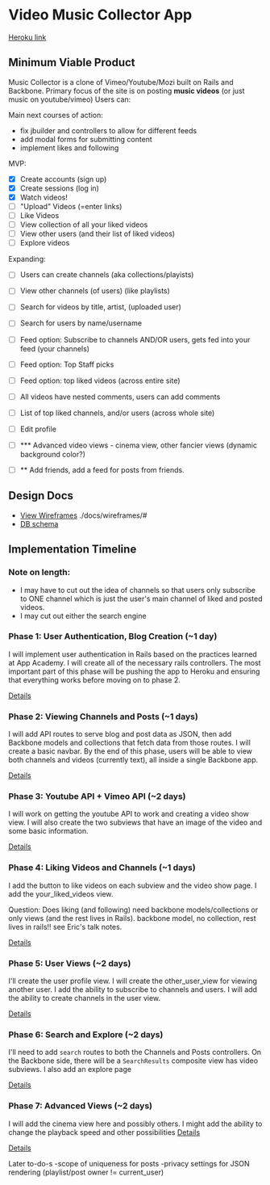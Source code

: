 # Video Music Collector App

[Heroku link][heroku]

[heroku]: TBD

## Minimum Viable Product
Music Collector is a clone of Vimeo/Youtube/Mozi built on Rails and Backbone.
Primary focus of the site is on posting **music videos** (or just music on youtube/vimeo)
Users can:

<!-- This is a Markdown checklist. Use it to keep track of your progress! -->

Main next courses of action:
* fix jbuilder and controllers to allow for different feeds
* add modal forms for submitting content
* implement likes and following

MVP:
- [x] Create accounts (sign up)
- [x] Create sessions (log in)
- [X] Watch videos!
- [ ] "Upload" Videos (=enter links)
- [ ] Like Videos
- [ ] View collection of all your liked videos
- [ ] View other users (and their list of liked videos)
- [ ] Explore videos

Expanding:

- [ ] Users can create channels (aka collections/playists)
- [ ] View other channels (of users) (like playlists)
- [ ] Search for videos by title, artist, (uploaded user)
- [ ] Search for users by name/username
- [ ] Feed option: Subscribe to channels AND/OR users, gets fed into your feed (your channels)
- [ ] Feed option: Top Staff picks
- [ ] Feed option: top liked videos (across entire site)
- [ ] All videos have nested comments, users can add comments
- [ ] List of top liked channels, and/or users (across whole site)
- [ ] Edit profile
- [ ] *** Advanced video views - cinema view, other fancier views (dynamic background color?)
- [ ] ** Add friends, add a feed for posts from friends.


## Design Docs
* [View Wireframes][views] ./docs/wireframes/#
* [DB schema][schema]

[views]: ./docs/views.md
[schema]: ./docs/schema.md

## Implementation Timeline

### Note on length:
* I may have to cut out the idea of channels so that users only subscribe to ONE channel
which is just the user's main channel of liked and posted videos.
* I may cut out either the search engine

### Phase 1: User Authentication, Blog Creation (~1 day)
I will implement user authentication in Rails based on the practices learned at
App Academy. I will create all of the necessary rails controllers.
The most important part of this phase will
be pushing the app to Heroku and ensuring that everything works before moving on
to phase 2.

[Details][phase-one]

### Phase 2: Viewing Channels and Posts (~1 days)
I will add API routes to serve blog and post data as JSON, then add Backbone
models and collections that fetch data from those routes. I will create a
basic navbar. By the end of this
phase, users will be able to view both channels and videos
(currently text), all inside a single Backbone app.

[Details][phase-two]

### Phase 3: Youtube API + Vimeo API (~2 days)
I will work on getting the youtube API to work and creating a video show view.
I will also create the two subviews that have an image of the video and some
basic information.

[Details][phase-three]

### Phase 4: Liking Videos and Channels (~1 days)
I add the button to like videos on each subview and the video show page.
I add the your_liked_videos view.

Question: Does liking (and following) need backbone models/collections
or only views (and the rest lives in Rails). backbone model, no collection,
rest lives in rails!! see Eric's talk notes.

[Details][phase-four]


### Phase 5: User Views (~2 days)
I'll create the user profile view. I will create the other_user_view for
viewing another user. I add the ability to subscribe to channels and users.
I will add the ability to create channels in the user view.

[Details][phase-five]

### Phase 6: Search and Explore (~2 days)
I'll need to add `search` routes to both the Channels and Posts controllers. On the
Backbone side, there will be a `SearchResults` composite view has video
subviews. I also add an explore page

[Details][phase-six]

### Phase 7: Advanced Views (~2 days)
I will add the cinema view here and possibly others.
I might add the ability to change the playback speed and other possibilities
[Details][phase-seven]


[Details][phase-seven]



[phase-one]: ./docs/phases/phase1.md
[phase-two]: ./docs/phases/phase2.md
[phase-three]: ./docs/phases/phase3.md
[phase-four]: ./docs/phases/phase4.md
[phase-five]: ./docs/phases/phase5.md
[phase-six]: ./docs/phases/phase6.md
[phase-seven]: ./docs/phases/phase7.md


Later to-do-s
-scope of uniqueness for posts
-privacy settings for JSON rendering (playlist/post owner != current_user)
